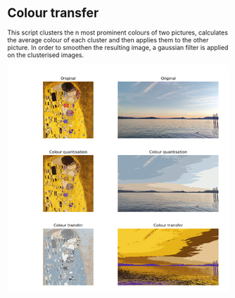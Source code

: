# Colour transfer
This script clusters the n most prominent colours of two pictures, calculates the average colour of each cluster and then applies them to the other picture.
In order to smoothen the resulting image, a gaussian filter is applied on the clusterised images.

![Color swap](https://github.com/giovannicampa/colour_transfer/blob/main/src/color_swap.png)
